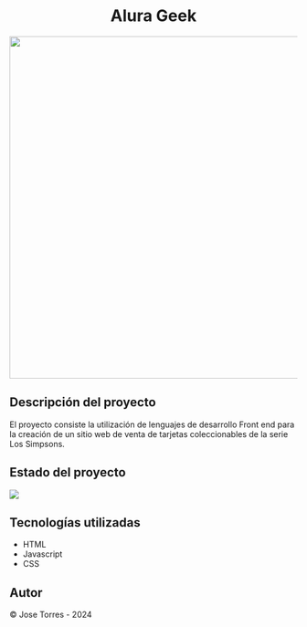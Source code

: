 <h1 align="center">Alura Geek</h1>
<img width="600" heigth="600" src="https://github.com/jftorresj/alura-geek/assets/52933548/ffd2662c-e865-41ad-a286-84fea62aafd4)">

<h2>Descripción del proyecto</h2>
El proyecto consiste la utilización de lenguajes de desarrollo Front end para la creación de un sitio web de venta de tarjetas coleccionables de la serie Los Simpsons.
<h2>Estado del proyecto</h2>
<img src="https://img.shields.io/badge/Estado-Finalizado-green">
<h2>Tecnologías utilizadas</h2>
<ul>
  <li>HTML</li>
  <li>Javascript</li>   
   <li>CSS</li>
</ul>

<h2>Autor</h2>
<p>© Jose Torres  - 2024</p>
